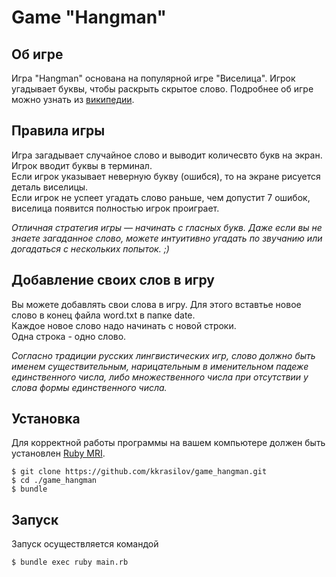 # Game "Hangman"

## Об игре

Игра "Hangman" основана на популярной игре "Виселица". Игрок угадывает буквы, чтобы раскрыть скрытое слово. 
Подробнее об игре можно узнать из [википедии](https://ru.wikipedia.org/wiki/Виселица_(игра)).

## Правила игры

Игра загадывает случайное слово и выводит количесвто букв на экран.  
Игрок вводит буквы в терминал.  
Если игрок указывает неверную букву (ошибся), то на экране рисуется деталь виселицы.  
Если игрок не успеет угадать слово раньше, чем допустит 7 ошибок, виселица появится полностью игрок проиграет.

*Отличная стратегия игры — начинать с гласных букв. Даже если вы не знаете загаданное слово, можете интуитивно угадать по звучанию 
или догадаться с нескольких попыток. ;)*

## Добавление своих слов в игру

Вы можете добавлять свои слова в игру. 
Для этого вставтье новое слово в конец файла word.txt в папке date.  
Каждое новое слово надо начинать с новой строки.  
Одна строка - одно слово.  

*Согласно традиции русских лингвистических игр, слово должно быть именем существительным, 
нарицательным в именительном падеже единственного числа, либо множественного числа при отсутствии у слова формы единственного числа.*

## Установка

Для корректной работы программы на вашем компьютере должен быть установлен [Ruby MRI](https://www.ruby-lang.org/en/).

```
$ git clone https://github.com/kkrasilov/game_hangman.git
$ cd ./game_hangman
$ bundle
```

## Запуск

Запуск осуществляется командой

```
$ bundle exec ruby main.rb
```
